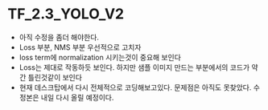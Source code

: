 # TF_2.3_YOLO_V2
* 아직 수정을 좀더 해야한다.
* Loss 부분, NMS 부분 우선적으로 고치자
* loss term에 normalization 시키는것이 중요해 보인다
* Loss는 제대로 작동하듯 보인다. 하지만 샘플 이미지 만드는 부분에서의 코드가 약간 틀린것같이 보인다
* 현재 데스크탑에서 다시 전체적으로 코딩해보고있다. 문제점은 아직도 못찾았다. 수정본은 내일 다시 올릴 예정이다.
